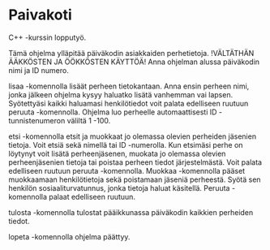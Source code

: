 # Paivakoti
C++ -kurssin lopputyö.

Tämä ohjelma ylläpitää päiväkodin asiakkaiden perhetietoja. !VÄLTÄTHÄN ÄÄKKÖSTEN JA ÖÖKKÖSTEN KÄYTTÖÄ!
Anna ohjelman alussa päiväkodin nimi ja ID numero.

lisaa -komennolla lisäät perheen tietokantaan. Anna ensin perheen nimi, jonka jälkeen ohjelma kysyy haluatko lisätä vanhemman vai lapsen. Syötettyäsi kaikki haluamasi henkilötiedot voit palata edelliseen ruutuun peruuta -komennolla.
Ohjelma luo perheelle automaattisesti ID -tunnistenumeron väliltä 1 -100.

etsi -komennolla etsit ja muokkaat jo olemassa olevien perheiden jäsenien tietoja. Voit etsiä sekä nimellä tai ID -numerolla. Kun etsimäsi perhe on löytynyt voit lisätä perheenjäsenen, muokata jo olemassa olevien perheenjäsenien tietoja tai poistaa perheen tiedot järjestelmästä. Voit palata edelliseen ruutuun peruuta -komennolla.
Muokkaa -komennolla pääset muokkaamaan henkilötietoja sekä poistamaan jäseniä perheestä. Syötä sen henkilön sosiaaliturvatunnus, jonka tietoja haluat käsitellä. Peruuta -komennolla palaat edelliseen ruutuun.

tulosta -komennolla tulostat pääikkunassa päiväkodin kaikkien perheiden tiedot.

lopeta -komennolla ohjelma päättyy.
